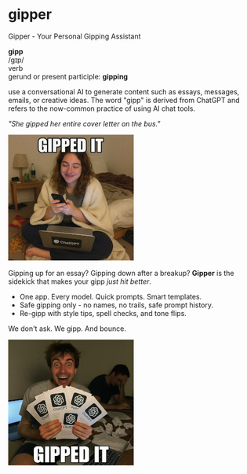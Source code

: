 # gipper
Gipper - Your Personal Gipping Assistant

**gipp**    
/ɡɪp/    
verb    
gerund or present participle: **gipping**

use a conversational AI to generate content such as essays, messages, emails, or creative ideas.
The word "gipp" is derived from ChatGPT and refers to the now-common practice of using AI chat tools.

*"She gipped her entire cover letter on the bus."*

![Gipped It!](src/test/resources/gippedit1.jpg)

Gipping up for an essay? Gipping down after a breakup?
**Gipper** is the sidekick that makes your gipp *just hit better*.

- One app. Every model. Quick prompts. Smart templates.
- Safe gipping only - no names, no trails, safe prompt history.
- Re-gipp with style tips, spell checks, and tone flips.

We don't ask. We gipp. And bounce.

![Gipped It!](src/test/resources/gippedit2.jpg)
